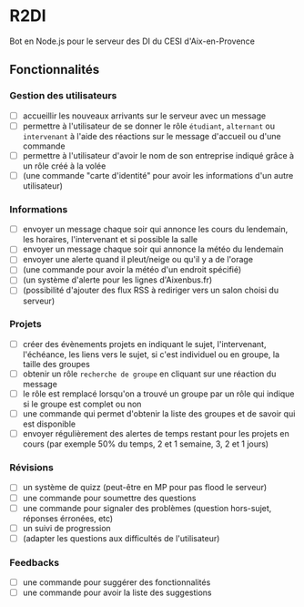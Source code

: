 # R2DI
Bot en Node.js pour le serveur des DI du CESI d'Aix-en-Provence

## Fonctionnalités
### Gestion des utilisateurs
- [ ] accueillir les nouveaux arrivants sur le serveur avec un message
- [ ] permettre à l'utilisateur de se donner le rôle `étudiant`, `alternant` ou `intervenant` à l'aide des réactions sur le message d'accueil ou d'une commande
- [ ] permettre à l'utilisateur d'avoir le nom de son entreprise indiqué grâce à un rôle créé à la volée
- [ ] (une commande "carte d'identité" pour avoir les informations d'un autre utilisateur)
### Informations
- [ ] envoyer un message chaque soir qui annonce les cours du lendemain, les horaires, l'intervenant et si possible la salle
- [ ] envoyer un message chaque soir qui annonce la météo du lendemain
- [ ] envoyer une alerte quand il pleut/neige ou qu'il y a de l'orage
- [ ] (une commande pour avoir la météo d'un endroit spécifié)
- [ ] (un système d'alerte pour les lignes d'Aixenbus.fr)
- [ ] (possibilité d'ajouter des flux RSS à rediriger vers un salon choisi du serveur)
### Projets
- [ ] créer des évènements projets en indiquant le sujet, l'intervenant, l'échéance, les liens vers le sujet, si c'est individuel ou en groupe, la taille des groupes
- [ ] obtenir un rôle `recherche de groupe` en cliquant sur une réaction du message
- [ ] le rôle est remplacé lorsqu'on a trouvé un groupe par un rôle qui indique si le groupe est complet ou non
- [ ] une commande qui permet d'obtenir la liste des groupes et de savoir qui est disponible
- [ ] envoyer régulièrement des alertes de temps restant pour les projets en cours (par exemple 50% du temps, 2 et 1 semaine, 3, 2 et 1 jours)
### Révisions
- [ ] un système de quizz (peut-être en MP pour pas flood le serveur)
- [ ] une commande pour soumettre des questions
- [ ] une commande pour signaler des problèmes (question hors-sujet, réponses érronées, etc)
- [ ] un suivi de progression
- [ ] (adapter les questions aux difficultés de l'utilisateur)
### Feedbacks
- [ ] une commande pour suggérer des fonctionnalités
- [ ] une commande pour avoir la liste des suggestions
